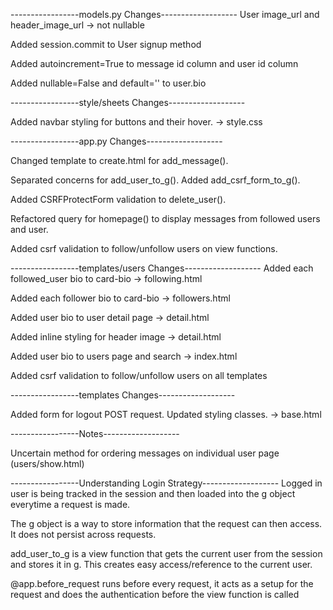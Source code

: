 -----------------models.py Changes-------------------
User image_url and header_image_url -> not nullable

Added session.commit to User signup method

Added autoincrement=True to message id column and user id column

Added nullable=False and default='' to user.bio


-----------------style/sheets Changes-------------------

Added navbar styling for buttons and their hover. -> style.css

-----------------app.py Changes-------------------

Changed template to create.html for add_message().

Separated concerns for add_user_to_g(). Added add_csrf_form_to_g().

Added CSRFProtectForm validation to delete_user().

Refactored query for homepage() to display messages from followed users and user.

Added csrf validation to follow/unfollow users on view functions.

-----------------templates/users Changes-------------------
Added each followed_user bio to card-bio -> following.html

Added each follower bio to card-bio -> followers.html

Added user bio to user detail page -> detail.html

Added inline styling for header image -> detail.html

Added user bio to users page and search -> index.html

Added csrf validation to follow/unfollow users on all templates


-----------------templates Changes-------------------

Added form for logout POST request. Updated styling classes. -> base.html


-----------------Notes-------------------

Uncertain method for ordering messages on individual user page (users/show.html)


-----------------Understanding Login Strategy-------------------
Logged in user is being tracked in the session and then loaded into the g object everytime a request is made.

The g object is a way to store information that the request can then access. It does not persist across requests.

add_user_to_g is a view function that gets the current user from the session and stores it in g. This creates easy access/reference to the current user.

@app.before_request runs before every request, it acts as a setup for the request and does the authentication before the view function is called

